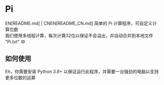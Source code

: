 # Pi
EN[README.md] | CNEN[README_CN.md]
简单的 Pi 计算程序，可自定义计算位数\
我们使用多线程计算，每次计算32位以保证不会溢出，并自动合并到本地文件 "Pi.txt" 中

## 如何使用
Eh，你需要安装 Python 3.8+ 以保证运行此程序，并需要一台强劲的电脑以支持更多位数的运算
